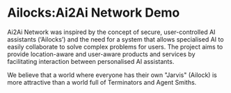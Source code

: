 # Ailocks:Ai2Ai Network Demo

Ai2Ai Network was inspired by the concept of secure, user-controlled AI assistants (‘Ailocks’) and the need for a system that allows specialised AI to easily collaborate to solve complex problems for users. The project aims to provide location-aware and user-aware products and services by facilitating interaction between personalised AI assistants.

We believe that a world where everyone has their own "Jarvis" (Ailock) is more attractive than a world full of Terminators and Agent Smiths.
